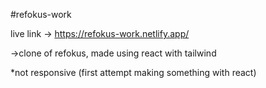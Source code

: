 #refokus-work 

live link -> https://refokus-work.netlify.app/

->clone of refokus, made using react with tailwind

*not responsive (first attempt making something with react)
